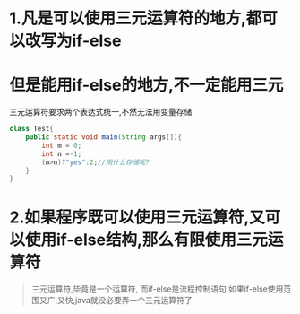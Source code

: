 # 1.凡是可以使用三元运算符的地方,都可以改写为if-else
#  但是能用if-else的地方,不一定能用三元

三元运算符要求两个表达式统一,不然无法用变量存储
```java
class Test{
    public static void main(String args[]){
        int m = 0;
        int n =-1;
        (m>n)?"yes":2;//用什么存储呢?
    }
}
```

# 2.如果程序既可以使用三元运算符,又可以使用if-else结构,那么有限使用三元运算符
> 三元运算符,毕竟是一个运算符, 而if-else是流程控制语句
> 如果if-else使用范围又广,又快,java就没必要弄一个三元运算符了